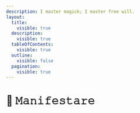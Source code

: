 ```yaml
---
description: I master magick; I master free will.
layout:
  title:
    visible: true
  description:
    visible: true
  tableOfContents:
    visible: true
  outline:
    visible: false
  pagination:
    visible: true
---
```


# 🌹 𝙼𝚊𝚗𝚒𝚏𝚎𝚜𝚝𝚊𝚛𝚎

